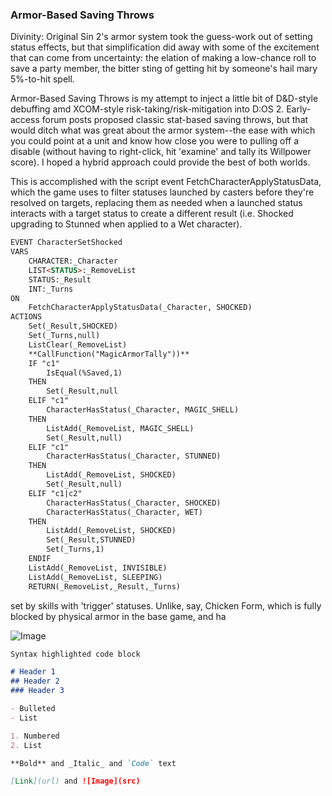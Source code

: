 ### Armor-Based Saving Throws

Divinity: Original Sin 2's armor system took the guess-work out of setting status effects, but that simplification did away with some of the excitement that can come from uncertainty: the elation of making a low-chance roll to save a party member, the bitter sting of getting hit by someone's hail mary 5%-to-hit spell.

Armor-Based Saving Throws is my attempt to inject a little bit of D&D-style debuffing amd XCOM-style risk-taking/risk-mitigation into D:OS 2. Early-access forum posts proposed classic stat-based saving throws, but that would ditch what was great about the armor system--the ease with which you could point at a unit and know how close you were to pulling off a disable (without having to right-click, hit 'examine' and tally its Willpower score). I hoped a hybrid approach could provide the best of both worlds. 

This is accomplished with the script event FetchCharacterApplyStatusData, which the game uses to filter statuses launched by casters before they're resolved on targets, replacing them as needed when a launched status interacts with a target status to create a different result (i.e. Shocked upgrading to Stunned when applied to a Wet character).
```markdown
EVENT CharacterSetShocked
VARS
	CHARACTER:_Character
	LIST<STATUS>:_RemoveList
	STATUS:_Result
	INT:_Turns
ON 
	FetchCharacterApplyStatusData(_Character, SHOCKED)
ACTIONS
	Set(_Result,SHOCKED)
	Set(_Turns,null)
	ListClear(_RemoveList)
	**CallFunction("MagicArmorTally"))**
	IF "c1"
		IsEqual(%Saved,1)
	THEN
		Set(_Result,null
	ELIF "c1"
		CharacterHasStatus(_Character, MAGIC_SHELL)
	THEN
		ListAdd(_RemoveList, MAGIC_SHELL)	
		Set(_Result,null)
	ELIF "c1"
		CharacterHasStatus(_Character, STUNNED)
	THEN
		ListAdd(_RemoveList, SHOCKED)	
		Set(_Result,null)
	ELIF "c1|c2"
		CharacterHasStatus(_Character, SHOCKED)
		CharacterHasStatus(_Character, WET)
	THEN
		ListAdd(_RemoveList, SHOCKED)	
		Set(_Result,STUNNED)
		Set(_Turns,1)
	ENDIF
	ListAdd(_RemoveList, INVISIBLE)
	ListAdd(_RemoveList, SLEEPING)
	RETURN(_RemoveList,_Result,_Turns)
```
set by skills with 'trigger' statuses. Unlike, say, Chicken Form, which is fully blocked by physical armor in the base game, and ha

![Image](http://i.jeuxactus.com/datas/jeux/x/c/xcom-2/xl/xcom-2-56b1196908306.jpg)

```markdown
Syntax highlighted code block

# Header 1
## Header 2
### Header 3

- Bulleted
- List

1. Numbered
2. List

**Bold** and _Italic_ and `Code` text

[Link](url) and ![Image](src)
```
